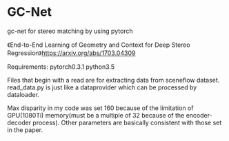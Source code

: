 # GC-Net
gc-net for stereo matching by using pytorch

《End-to-End Learning of Geometry and Context for Deep Stereo Regression》https://arxiv.org/abs/1703.04309

Requirements:
pytorch0.3.1
python3.5

Files that begin with a read are for extracting data from sceneflow dataset. read_data.py is just like a dataprovider which can be processed by dataloader. 

Max disparity in my code was set 160 because of the limitation of GPU(1080Ti) memory(must be a multiple of 32 because of the encoder-decoder process). Other parameters are basically consistent with those set in the paper.
